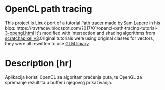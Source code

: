 # OpenCL path tracing

This project is Linux port of a tutorial [Path tracer](https://github.com/straaljager/OpenCL-path-tracing-tutorial-3-Part-1) made by Sam Lapere in his blog:
https://raytracey.blogspot.com/2017/01/opencl-path-tracing-tutorial-3-opengl.html
It's modified with intersection and shading algorithms from [scratchapixel v3](https://www.scratchapixel.com/).Original tutorials were using original classes for vectors, they were all rewritten to use [GLM library](https://glm.g-truc.net/0.9.9/).


# Description [hr]


Aplikacija koristi OpenCL za algoritam praćenja puta, te OpenGL za spremanje rezultata u buffer i njegovog prikazivanja.



